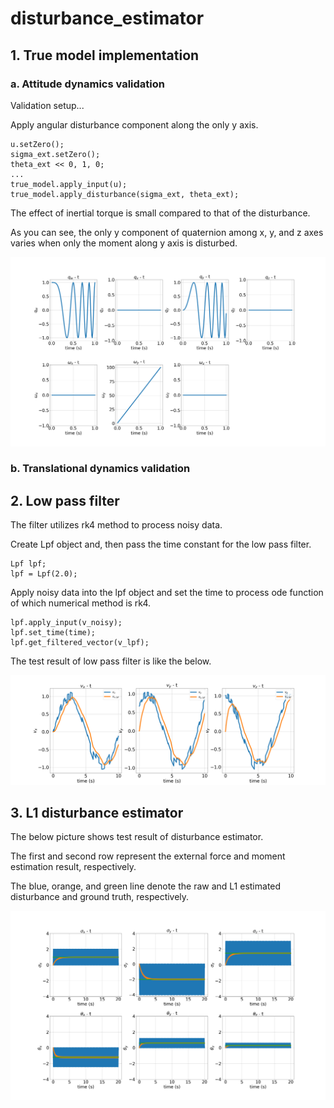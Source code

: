 # disturbance_estimator

## 1. True model implementation

### a. Attitude dynamics validation

Validation setup...

Apply angular disturbance component along the only y axis.

```
u.setZero();
sigma_ext.setZero();
theta_ext << 0, 1, 0;
...
true_model.apply_input(u);
true_model.apply_disturbance(sigma_ext, theta_ext);
```

The effect of inertial torque is small compared to that of the disturbance. 

As you can see, the only y component of quaternion among x, y, and z axes varies when only the moment along y axis is disturbed.

<img src="figures/true_model_test_result.png"/>

### b. Translational dynamics validation

## 2. Low pass filter

The filter utilizes rk4 method to process noisy data. 

Create Lpf object and, then pass the time constant for the low pass filter.

```
Lpf lpf;
lpf = Lpf(2.0);
```

Apply noisy data into the lpf object and set the time to process ode function of which numerical method is rk4.

```
lpf.apply_input(v_noisy);
lpf.set_time(time);
lpf.get_filtered_vector(v_lpf);
```

The test result of low pass filter is like the below.

<img src="figures/low_pass_filter_result.png" />

## 3. L1 disturbance estimator

The below picture shows test result of disturbance estimator.

The first and second row represent the external force and moment estimation result, respectively.

The blue, orange, and green line denote the raw and L1 estimated disturbance and ground truth, respectively.

<img src="figures/estimator_test_result.png" />
